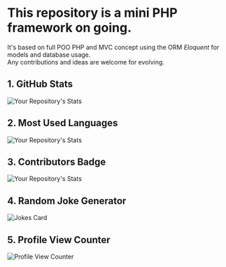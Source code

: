 # This repository is a mini PHP framework on going.  

It's based on full POO PHP and MVC concept using 
the ORM *Eloquent* for models and database usage.  
Any contributions and ideas are welcome for evolving.

## 1. GitHub Stats
![Your Repository's Stats](https://github-readme-stats.vercel.app/api?username=thecodeisbae&show_icons=true)
## 2. Most Used Languages
![Your Repository's Stats](https://github-readme-stats.vercel.app/api/top-langs/?username=thecodeisbae&theme=blue-green)
## 3. Contributors Badge
![Your Repository's Stats](https://contrib.rocks/image?repo=thecodeisbae/thecodeisbae)
## 4. Random Joke Generator
![Jokes Card](https://readme-jokes.vercel.app/api)
## 5. Profile View Counter
![Profile View Counter](https://komarev.com/ghpvc/?username=thecodeisbae)
